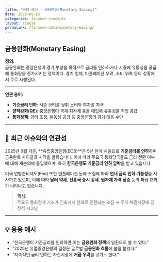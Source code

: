 ```yaml
---
title: "금융 용어 - 금융완화(Monetary Easing)"
date: 2025-06-16
categories: finance-concepts
layout: single
permalink: /finance-data/monetary-easing/
---
```


## 금융완화(Monetary Easing)

**정의:**  
금융완화는 중앙은행이 경기 부양을 목적으로 금리를 인하하거나 시중에 유동성을 공급해 통화량을 증가시키는 정책이다. 경기 침체, 디플레이션 우려, 소비 위축 등의 상황에서 주로 시행된다.

---

**연관 용어:**  
- **기준금리 인하**: 시중 금리를 낮춰 소비와 투자를 자극  
- **양적완화(QE)**: 중앙은행이 국채·회사채 등을 매입해 유동성을 직접 공급  
- **통화정책**: 금리 조정, 유동성 공급 등 중앙은행의 경기 대응 수단

---

## 📰 최근 이슈와의 연관성

2025년 6월 기준, **유럽중앙은행(ECB)**은 5년 만에 처음으로 **기준금리를 인하**하며 금융완화 사이클의 시작을 알렸습니다. 이에 따라 주요국 통화당국들도 금리 전환 여부에 대해 재논의에 돌입했으며, 특히 **한국은행도 기준금리 인하 압박**을 받고 있습니다.

미국 연방준비제도(Fed) 또한 인플레이션 둔화 조짐에 따라 **연내 금리 인하 가능성**을 시사하고 있으며, 이에 따라 **달러 약세**, **신흥국 증시 강세**, **원자재 가격 상승** 등의 파급 효과가 나타나고 있습니다.

> **핵심:**  
> 주요국 통화정책 기조가 긴축에서 완화로 전환되는 조짐 → 주식·채권시장에 긍정적 시그널

---

## 💡 응용 예시

- "한국은행이 기준금리를 인하하면 이는 **금융완화 정책**의 일환으로 볼 수 있다."  
- "2025년 유럽중앙은행의 결정은 글로벌 **금융완화 흐름**에 불을 붙였다."  
- "지속적인 금리 인하는 자산시장에 **거품 우려**를 낳기도 한다."  

